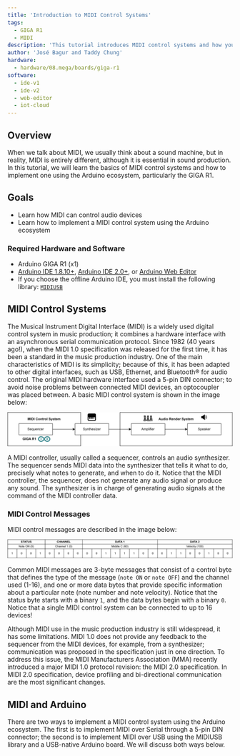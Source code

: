 ```yaml
---
title: 'Introduction to MIDI Control Systems'
tags:
  - GIGA R1
  - MIDI
description: 'This tutorial introduces MIDI control systems and how you can implement them using Arduino® hardware and software, mainly using the GIGA R1 board.'
author: 'José Bagur and Taddy Chung'
hardware:
  - hardware/08.mega/boards/giga-r1
software:
  - ide-v1
  - ide-v2
  - web-editor
  - iot-cloud
---
```


## Overview

When we talk about MIDI, we usually think about a sound machine, but in reality, MIDI is entirely different, although it is essential in sound production. In this tutorial, we will learn the basics of MIDI control systems and how to implement one using the Arduino ecosystem, particularly the GIGA R1.

## Goals

- Learn how MIDI can control audio devices
- Learn how to implement a MIDI control system using the Arduino ecosystem

### Required Hardware and Software

- Arduino GIGA R1 (x1)
- [Arduino IDE 1.8.10+](https://www.arduino.cc/en/software), [Arduino IDE 2.0+](https://www.arduino.cc/en/software), or [Arduino Web Editor](https://www.arduino.cc/en/software)
- If you choose the offline Arduino IDE, you must install the following library: [`MIDIUSB`](https://github.com/arduino-libraries/MIDIUSB)

## MIDI Control Systems

The Musical Instrument Digital Interface (MIDI) is a widely used digital control system in music production; it combines a hardware interface with an asynchronous serial communication protocol. Since 1982 (40 years ago!), when the MIDI 1.0 specification was released for the first time, it has been a standard in the music production industry. One of the main characteristics of MIDI is its simplicity; because of this, it has been adapted to other digital interfaces, such as USB, Ethernet, and Bluetooth® for audio control. The original MIDI hardware interface used a 5-pin DIN connector; to avoid noise problems between connected MIDI devices, an optocoupler was placed between. A basic MIDI control system is shown in the image below:

![A basic MIDI control system.](assets/midi-introduction_001.png)

A MIDI controller, usually called a sequencer, controls an audio synthesizer. The sequencer sends MIDI data into the synthesizer that tells it what to do, precisely what notes to generate, and when to do it. Notice that the MIDI controller, the sequencer, does not generate any audio signal or produce any sound. The synthesizer is in charge of generating audio signals at the command of the MIDI controller data. 

### MIDI Control Messages

MIDI control messages are described in the image below:

![MIDI message example.](assets/midi-introduction_002.png)

Common MIDI messages are 3-byte messages that consist of a control byte that defines the type of the message (`note ON` or `note OFF`) and the channel used (1-16), and one or more data bytes that provide specific information about a particular note (note number and note velocity). Notice that the status byte starts with a binary `1`, and the data bytes begin with a binary `0`. Notice that a single MIDI control system can be connected to up to 16 devices! 

Although MIDI use in the music production industry is still widespread, it has some limitations. MIDI 1.0 does not provide any feedback to the sequencer from the MIDI devices, for example, from a synthesizer; communication was proposed in the specification just in one direction. To address this issue, the MIDI Manufacturers Association (MMA) recently introduced a major MIDI 1.0 protocol revision: the MIDI 2.0 specification. In MIDI 2.0 specification, device profiling and bi-directional communication are the most significant changes. 

## MIDI and Arduino

There are two ways to implement a MIDI control system using the Arduino ecosystem. The first is to implement MIDI over Serial through a 5-pin DIN connector; the second is to implement MIDI over USB using the MIDIUSB library and a USB-native Arduino board. We will discuss both ways below.